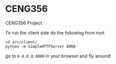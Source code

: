 # CENG356
CENG356 Project


To run the client side do the following from root
```
cd src/client/
python -m SimpleHTTPServer 8000
```

go to `0.0.0.0:8000` in your browser and fly around!